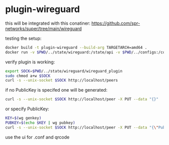 # plugin-wireguard

this will be integrated with this conatiner: https://github.com/spr-networks/super/tree/main/wireguard

testing the setup:

```sh
docker build -t plugin-wireguard --build-arg TARGETARCH=amd64 .
docker run -v $PWD/../state/wireguard:/state/api -v $PWD/../configs:/configs plugin-wireguard
```

verify plugin is working:
```sh
export SOCK=$PWD/../state/wireguard/wireguard_plugin
sudo chmod a+w $SOCK
curl -s --unix-socket $SOCK http://localhost/peers
```

if no PublicKey is specifed one will be generated:
```sh
curl -s --unix-socket $SOCK http://localhost/peer -X PUT --data "{}"
```

or specify PublicKey:
```sh
KEY=$(wg genkey)
PUBKEY=$(echo $KEY | wg pubkey)
curl -s --unix-socket $SOCK http://localhost/peer -X PUT --data "{\"PublicKey\": \"${PUBKEY}\"}"
```

use the ui for .conf and qrcode
